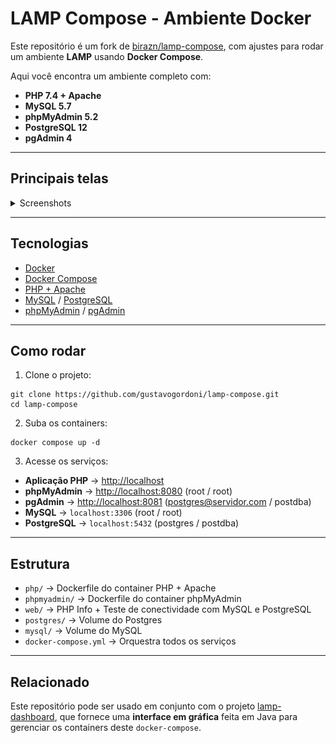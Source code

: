 # LAMP Compose - Ambiente Docker

Este repositório é um fork de [birazn/lamp-compose](https://github.com/birazn/lamp-compose), com ajustes para rodar um ambiente **LAMP** usando **Docker Compose**.

Aqui você encontra um ambiente completo com:

- **PHP 7.4 + Apache**
- **MySQL 5.7**
- **phpMyAdmin 5.2**
- **PostgreSQL 12**
- **pgAdmin 4**

---

## Principais telas

<details>
<summary>Screenshots</summary>
<br />
    <h3 align="center">PHP + Apache - localhost:80/index.php</h3>
    <div align="center"><img src="img/php.png" width="100%" /></div>
    <br />
    <h3 align="center">PHP + Apache - localhost:80/mysql.php</h3>
    <div align="center"><img src="img/pdoMySQL.png" width="100%" /></div>
    <br />
    <h3 align="center">PHP + Apache - localhost:80/pgsql.php</h3>
    <div align="center"><img src="img/pdoPostgres.png" width="100%" /></div>
    <br />
    <h3 align="center">phpMyAdmin - localhost:8080</h3>
    <div align="center"><img src="img/phpMyAdmin.png" width="100%" /></div>
    <br />
    <h3 align="center">PgAdmin - localhost:8081</h3>
    <div align="center"><img src="img/pgAdmin.png" width="100%" /></div>    
</details>

---

## Tecnologias

- [Docker](https://www.docker.com/)
- [Docker Compose](https://docs.docker.com/compose/)
- [PHP + Apache](https://hub.docker.com/layers/library/php/7.4-apache/images/sha256-d85f6e9fbbbaba46cf024a70075b871bee1bec59a898765f8c756bc017666e81)
- [MySQL](https://hub.docker.com/layers/library/mysql/5.7/images/sha256-dab0a802b44617303694fb17d166501de279c3031ddeb28c56ecf7fcab5ef0da) / [PostgreSQL](https://hub.docker.com/layers/library/postgres/12/images/sha256-f723de5d60f072d2a19826b9b67023043e4a7fae493ab5462fa46cf9f7581589)
- [phpMyAdmin](https://hub.docker.com/layers/phpmyadmin/phpmyadmin/5.2.0/images/sha256-ae6dadd9cf3c158e42937788f7255fa820ea3daef0349226d8d43f32e76535e1) / [pgAdmin](https://hub.docker.com/r/dpage/pgadmin4)

---

## Como rodar

1. Clone o projeto:

```
git clone https://github.com/gustavogordoni/lamp-compose.git
cd lamp-compose
````

2. Suba os containers:

```
docker compose up -d
```

3. Acesse os serviços:

* **Aplicação PHP** → [http://localhost](http://localhost)
* **phpMyAdmin** → [http://localhost:8080](http://localhost:8080) (root / root)
* **pgAdmin** → [http://localhost:8081](http://localhost:8081) (postgres@servidor.com / postdba)
* **MySQL** → `localhost:3306` (root / root)
* **PostgreSQL** → `localhost:5432` (postgres / postdba)

---

## Estrutura

* `php/` → Dockerfile do container PHP + Apache
* `phpmyadmin/` → Dockerfile do container phpMyAdmin
* `web/` → PHP Info + Teste de conectividade com MySQL e PostgreSQL
* `postgres/` → Volume do Postgres
* `mysql/` → Volume do MySQL
* `docker-compose.yml` → Orquestra todos os serviços

---

## Relacionado

Este repositório pode ser usado em conjunto com o projeto [lamp-dashboard](https://github.com/gustavogordoni/lamp-dashboard), que fornece uma **interface em gráfica** feita em Java para gerenciar os containers deste `docker-compose`.
